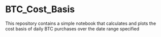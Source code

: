 # BTC_Cost_Basis
This repository contains a simple notebook that calculates and plots the cost basis of daily BTC purchases
over the date range specified
